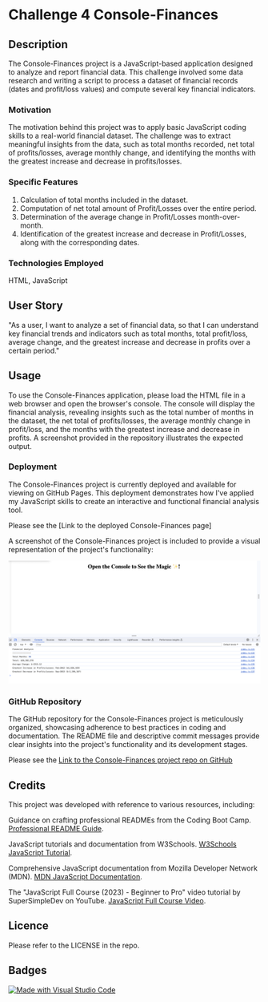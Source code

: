 # Challenge 4 Console-Finances

## Description

The Console-Finances project is a JavaScript-based application designed to analyze and report financial data. This challenge involved some data research and writing a script to process a dataset of financial records (dates and profit/loss values) and compute several key financial indicators. 

### Motivation

The motivation behind this project was to apply basic JavaScript coding skills to a real-world financial dataset. The challenge was to extract meaningful insights from the data, such as total months recorded, net total of profits/losses, average monthly change, and identifying the months with the greatest increase and decrease in profits/losses.

### Specific Features

1. Calculation of total months included in the dataset.
2. Computation of net total amount of Profit/Losses over the entire period.
3. Determination of the average change in Profit/Losses month-over-month.
4. Identification of the greatest increase and decrease in Profit/Losses, along with the corresponding dates.

### Technologies Employed

HTML, JavaScript

## User Story

"As a user, I want to analyze a set of financial data, so that I can understand key financial trends and indicators such as total months, total profit/loss, average change, and the greatest increase and decrease in profits over a certain period."

## Usage

To use the Console-Finances application, please load the HTML file in a web browser and open the browser's console. The console will display the financial analysis, revealing insights such as the total number of months in the dataset, the net total of profits/losses, the average monthly change in profit/loss, and the months with the greatest increase and decrease in profits. A screenshot provided in the repository illustrates the expected output.

### Deployment

The Console-Finances project is currently deployed and available for viewing on GitHub Pages. This deployment demonstrates how I've applied my JavaScript skills to create an interactive and functional financial analysis tool.

Please see the [Link to the deployed Console-Finances page]

A screenshot of the Console-Finances project is included to provide a visual representation of the project's functionality:

![Screenshot of the Console-Finances Project](/JS%20Console-Finances%20screenshot.png)


### GitHub Repository

The GitHub repository for the Console-Finances project is meticulously organized, showcasing adherence to best practices in coding and documentation. The README file and descriptive commit messages provide clear insights into the project's functionality and its development stages.

Please see the [Link to the Console-Finances project repo on GitHub](https://github.com/Natt5/Console-Finances)

## Credits

This project was developed with reference to various resources, including:

Guidance on crafting professional READMEs from the Coding Boot Camp. [Professional README Guide](https://coding-boot-camp.github.io/full-stack/github/professional-readme-guide).

JavaScript tutorials and documentation from W3Schools. [W3Schools JavaScript Tutorial](https://www.w3schools.com/js/).

Comprehensive JavaScript documentation from Mozilla Developer Network (MDN). [MDN JavaScript Documentation](https://developer.mozilla.org/en-US/docs/Web/JavaScript).

The "JavaScript Full Course (2023) - Beginner to Pro" video tutorial by SuperSimpleDev on YouTube. [JavaScript Full Course Video](https://www.youtube.com/watch?v=SBmSRK3feww).


## Licence

Please refer to the LICENSE in the repo.

## Badges

[![Made with Visual Studio Code](https://img.shields.io/badge/Made%20with-Visual%20Studio%20Code-1f425f.svg)](https://code.visualstudio.com/)




